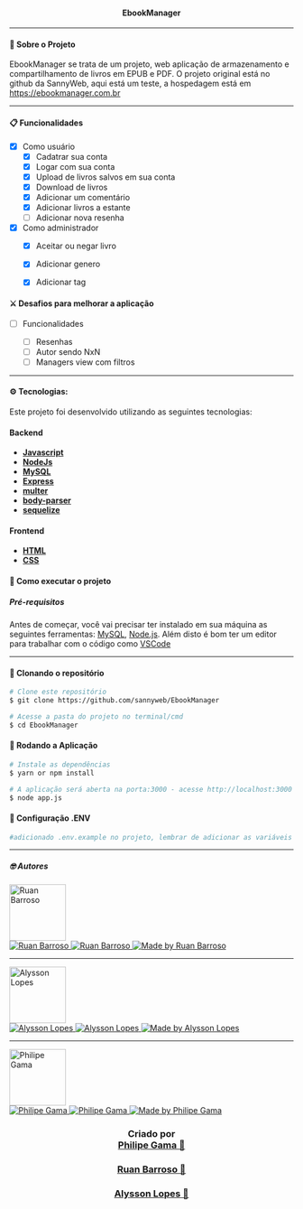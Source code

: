 <h4 align="center">
EbookManager
</h4>

---

#### 🚀 Sobre o Projeto
EbookManager se trata de um projeto, web aplicação de armazenamento e compartilhamento de livros em EPUB e PDF. O projeto original está no github da SannyWeb, aqui está um teste, a hospedagem está em https://ebookmanager.com.br

---

#### 📋 Funcionalidades

- [x] Como usuário
  - [x] Cadatrar sua conta
  - [x] Logar com sua conta
  - [x] Upload de livros salvos em sua conta
  - [x] Download de livros
  - [x] Adicionar um comentário
  - [x] Adicionar livros a estante
  - [ ] Adicionar nova resenha

- [x] Como administrador 
  - [x] Aceitar ou negar livro
  - [x] Adicionar genero
  - [x] Adicionar tag


#### :crossed_swords: Desafios para melhorar a aplicação
  - [ ] Funcionalidades
  
    - [ ] Resenhas
    - [ ] Autor sendo NxN
    - [ ] Managers view com filtros

---

#### :gear: Tecnologias:

Este projeto foi desenvolvido utilizando as seguintes tecnologias:

#### Backend

- **[Javascript](https://developer.mozilla.org/pt-BR/docs/Web/JavaScript)**
- **[NodeJs](https://nodejs.org/en/docs/)**
- **[MySQL](https://dev.mysql.com/doc/)**
- **[Express](https://expressjs.com/pt-br//)**
- **[multer](https://www.npmjs.com/package/multer)**
- **[body-parser](https://www.npmjs.com/package/body-parser)**
- **[sequelize](https://sequelize.org/docs/v6/getting-started/)**

#### Frontend
- **[HTML](https://developer.mozilla.org/pt-BR/docs/Web/HTML)**
- **[CSS](https://developer.mozilla.org/pt-BR/docs/Web/CSS)**

#### 🚀 Como executar o projeto

##### Pré-requisitos

Antes de começar, você vai precisar ter instalado em sua máquina as seguintes ferramentas:
[MySQL](https://dev.mysql.com/doc/), [Node.js](https://nodejs.org/en/).
Além disto é bom ter um editor para trabalhar com o código como [VSCode](https://code.visualstudio.com/)

---

#### 👯 Clonando o repositório

```bash
# Clone este repositório
$ git clone https://github.com/sannyweb/EbookManager

# Acesse a pasta do projeto no terminal/cmd
$ cd EbookManager
```
#### 📁 Rodando a Aplicação

```bash
# Instale as dependências
$ yarn or npm install

# A aplicação será aberta na porta:3000 - acesse http://localhost:3000
$ node app.js
```

#### 📁 Configuração .ENV

```bash
#adicionado .env.example no projeto, lembrar de adicionar as variáveis de ambiente conforme o exemplo

```
---


##### 🤓 Autores

<img src="https://avatars.githubusercontent.com/u/42660256?v=4" width="100px" alt="Ruan Barroso"/>
<div>
<a href="mailto:ruan.x14@gmail.com">
      <img alt="Ruan Barroso" src="https://img.shields.io/badge/-gmail-0077B5?style=for-the-badge&logo=gmail&logoColor=white" />
   </a>
<a href="https://www.linkedin.com/in/ruanbarroso7/">
      <img alt="Ruan Barroso" src="https://img.shields.io/badge/-linkedin-0077B5?style=for-the-badge&logo=Linkedin&logoColor=white" />
   </a>
<a href="https://github.com/ruanx14">
  <img alt="Made by Ruan Barroso" src="https://img.shields.io/badge/-Github-0077B5?style=for-the-badge&logo=Github&logoColor=white&link=https://github.com/marcelo-rafael" />
  </a>
</div>

---
<img src="https://avatars.githubusercontent.com/u/22717429?v=4" width="100px" alt="Alysson Lopes"/>
<div>
<a href="mailto:nexus.af@gmail.com">
      <img alt="Alysson Lopes" src="https://img.shields.io/badge/-gmail-0077B5?style=for-the-badge&logo=gmail&logoColor=white" />
   </a>
<a href="https://www.linkedin.com/in/alysson-lopes-4a88a175/">
      <img alt="Alysson Lopes" src="https://img.shields.io/badge/-linkedin-0077B5?style=for-the-badge&logo=Linkedin&logoColor=white" />
   </a>
<a href="https://github.com/Nexusaf">
  <img alt="Made by Alysson Lopes" src="https://img.shields.io/badge/-Github-0077B5?style=for-the-badge&logo=Github&logoColor=white&link=https://github.com/marcelo-rafael" />
  </a>
</div>

---
<img src="https://avatars.githubusercontent.com/u/43389804?v=4" width="100px" alt="Philipe Gama"/>
<div>
<a href="mailto:philipegama97@gmail.com">
      <img alt="Philipe Gama" src="https://img.shields.io/badge/-gmail-0077B5?style=for-the-badge&logo=gmail&logoColor=white" />
   </a>
<a href="https://www.linkedin.com/in/philipe-gama-9702231a5/">
      <img alt="Philipe Gama" src="https://img.shields.io/badge/-linkedin-0077B5?style=for-the-badge&logo=Linkedin&logoColor=white" />
   </a>
<a href="https://github.com/PhilipeGama">
  <img alt="Made by Philipe Gama" src="https://img.shields.io/badge/-Github-0077B5?style=for-the-badge&logo=Github&logoColor=white&link=https://github.com/marcelo-rafael" />
  </a>
</div>

 <h3 align="center">Criado por <br><a href="https://github.com/philipeGama">Philipe Gama 🚀</a></h3> 
 <h3 align="center"><a href="https://github.com/ruanx14">Ruan Barroso 🚀</a></h3> 
 <h3 align="center"><a href="https://github.com/Nexusaf">Alysson Lopes 🚀</a>
</h3>

